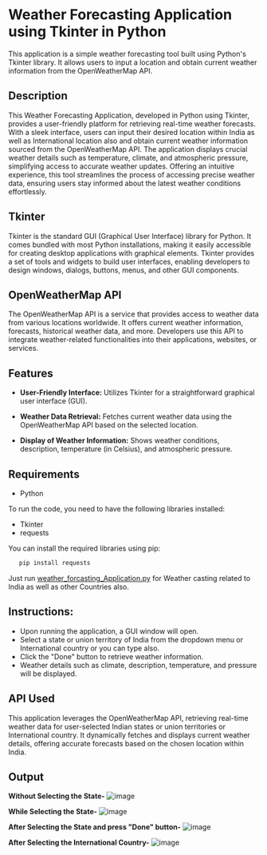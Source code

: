# Weather Forecasting Application using Tkinter in Python

This application is a simple weather forecasting tool built using Python's Tkinter library. It allows users to input a location and obtain current weather information from the OpenWeatherMap API.

## Description

This Weather Forecasting Application, developed in Python using Tkinter, provides a user-friendly platform for retrieving real-time weather forecasts. With a sleek interface, users can input their desired location within India as well as International location also and obtain current weather information sourced from the OpenWeatherMap API. The application displays crucial weather details such as temperature, climate, and atmospheric pressure, simplifying access to accurate weather updates. Offering an intuitive experience, this tool streamlines the process of accessing precise weather data, ensuring users stay informed about the latest weather conditions effortlessly.

## Tkinter

Tkinter is the standard GUI (Graphical User Interface) library for Python. It comes bundled with most Python installations, making it easily accessible for creating desktop applications with graphical elements. Tkinter provides a set of tools and widgets to build user interfaces, enabling developers to design windows, dialogs, buttons, menus, and other GUI components.

## OpenWeatherMap API

The OpenWeatherMap API is a service that provides access to weather data from various locations worldwide. It offers current weather information, forecasts, historical weather data, and more. Developers use this API to integrate weather-related functionalities into their applications, websites, or services.

## Features

- **User-Friendly Interface:** Utilizes Tkinter for a straightforward graphical user interface (GUI).

- **Weather Data Retrieval:** Fetches current weather data using the OpenWeatherMap API based on the selected location.

- **Display of Weather Information:** Shows weather conditions, description, temperature (in Celsius), and atmospheric pressure.

## Requirements

- Python

To run the code, you need to have the following libraries installed:

- Tkinter
- requests

You can install the required libraries using pip:

```bash
   pip install requests
```
Just run [weather_forcasting_Application.py](https://github.com/Vicky9890/Weather_Forecasting_Application_using_Tkinter/blob/master/weather_forcasting_Application.py) for Weather casting related to India as well as other Countries also.

## Instructions:

- Upon running the application, a GUI window will open.
- Select a state or union territory of India from the dropdown menu or International country or you can type also.
- Click the "Done" button to retrieve weather information.
- Weather details such as climate, description, temperature, and pressure will be displayed.

## API Used

This application leverages the OpenWeatherMap API, retrieving real-time weather data for user-selected Indian states or union territories or International country. It dynamically fetches and displays current weather details, offering accurate forecasts based on the chosen location within India.

## Output

**Without Selecting the State-**
![image](https://github.com/Vicky9890/Weather_Forecasting_Application_using_Tkinter/assets/138276603/8f0c903a-6b7e-4c07-bc17-947fcf48fbda)

**While Selecting the State-**
![image](https://github.com/Vicky9890/Weather_Forecasting_Application_using_Tkinter/assets/138276603/96ecd0c7-1628-4be8-9314-6f4429e8b413)

**After Selecting the State and press "Done" button-**
![image](https://github.com/Vicky9890/Weather_Forecasting_Application_using_Tkinter/assets/138276603/0d128c0c-57ab-4c25-8907-28c0ca4bb451)

**After Selecting the International Country-**
![image](https://github.com/Vicky9890/Weather_Forecasting_Application_using_Tkinter/assets/138276603/2b95e7ce-77e5-4fb6-b1cb-20cad9807e95)
